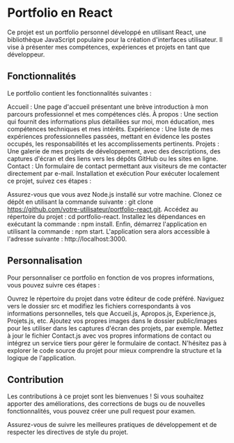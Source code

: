 # Portfolio en React
Ce projet est un portfolio personnel développé en utilisant React, une bibliothèque JavaScript populaire pour la création d'interfaces utilisateur. Il vise à présenter mes compétences, expériences et projets en tant que développeur.

## Fonctionnalités
Le portfolio contient les fonctionnalités suivantes :

Accueil : Une page d'accueil présentant une brève introduction à mon parcours professionnel et mes compétences clés.
À propos : Une section qui fournit des informations plus détaillées sur moi, mon éducation, mes compétences techniques et mes intérêts.
Expérience : Une liste de mes expériences professionnelles passées, mettant en évidence les postes occupés, les responsabilités et les accomplissements pertinents.
Projets : Une galerie de mes projets de développement, avec des descriptions, des captures d'écran et des liens vers les dépôts GitHub ou les sites en ligne.
Contact : Un formulaire de contact permettant aux visiteurs de me contacter directement par e-mail.
Installation et exécution
Pour exécuter localement ce projet, suivez ces étapes :

Assurez-vous que vous avez Node.js installé sur votre machine.
Clonez ce dépôt en utilisant la commande suivante : git clone https://github.com/votre-utilisateur/portfolio-react.git.
Accédez au répertoire du projet : cd portfolio-react.
Installez les dépendances en exécutant la commande : npm install.
Enfin, démarrez l'application en utilisant la commande : npm start.
L'application sera alors accessible à l'adresse suivante : http://localhost:3000.

## Personnalisation
Pour personnaliser ce portfolio en fonction de vos propres informations, vous pouvez suivre ces étapes :

Ouvrez le répertoire du projet dans votre éditeur de code préféré.
Naviguez vers le dossier src et modifiez les fichiers correspondants à vos informations personnelles, tels que Accueil.js, Apropos.js, Experience.js, Projets.js, etc.
Ajoutez vos propres images dans le dossier public/images pour les utiliser dans les captures d'écran des projets, par exemple.
Mettez à jour le fichier Contact.js avec vos propres informations de contact ou intégrez un service tiers pour gérer le formulaire de contact.
N'hésitez pas à explorer le code source du projet pour mieux comprendre la structure et la logique de l'application.

## Contribution
Les contributions à ce projet sont les bienvenues ! Si vous souhaitez apporter des améliorations, des corrections de bugs ou de nouvelles fonctionnalités, vous pouvez créer une pull request pour examen.

Assurez-vous de suivre les meilleures pratiques de développement et de respecter les directives de style du projet.

